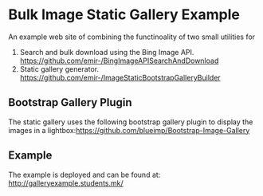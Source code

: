 Bulk Image Static Gallery Example
=============================
An example web site of combining the functinoality of two small utilities for

1. Search and bulk download using the Bing Image API. https://github.com/emir-/BingImageAPISearchAndDownload
2. Static gallery generator. https://github.com/emir-/ImageStaticBootstrapGalleryBuilder

Bootstrap Gallery Plugin
--
The static gallery uses the following bootstrap gallery plugin to display the images in a lightbox:https://github.com/blueimp/Bootstrap-Image-Gallery 

Example
--
The example is deployed and can be found at: http://galleryexample.students.mk/
